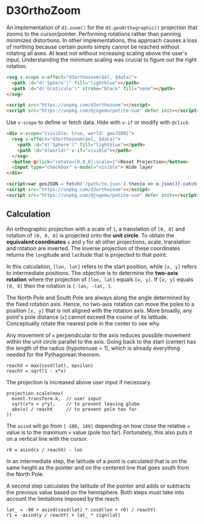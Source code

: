 # D3OrthoZoom

An implementation of `d3.zoom()` for the `d3.geoOrthographic()` projection that zooms to the cursor/pointer. Performing rotations rather than panning minimizes distortions. In other implementations, this approach causes a loss of northing because certain points simply cannot be reached without rotating all axes. At least not without increasing scaling above the user's input. Understanding the minimum scaling was crucial to figure out the right rotation.

```html
<svg v-scope v-effect="d3orthozoom($el, $data)">
  <path :d="d('Sphere')" fill="lightblue"></path>
  <path :d="d('Graticule')" stroke="black" fill="none"></path>
</svg>

<script src="https://unpkg.com/d3orthozoom"></script>
<script src="https://unpkg.com/@jogemu/petite-vue" defer init></script>
```

Use `v-scope` to define or fetch data. Hide with `v-if` or modify with `@click`.

```html
<div v-scope="{visible: true, world: geoJSON}">
  <svg v-effect="d3orthozoom($el, $data)">
    <path :d="d('Sphere')" fill="lightblue"></path>
    <path :d="d(world)" v-if="visible"></path>
  </svg>
  <button @click="rotate=[0,0,0];scale=1">Reset Projection</button>
  <input type="checkbox" v-model="visible"> Hide layer
</div>

<script>var geoJSON = fetch('/path/to.json').then(o => o.json()).catch(e => 'TODO handle error')</script>
<script src="https://unpkg.com/d3orthozoom"></script>
<script src="https://unpkg.com/@jogemu/petite-vue" defer init></script>
```

## Calculation

An orthographic projection with a scale of `1`, a translation of `[0, 0]` and rotation of `[0, 0, 0]` is projected onto the **unit circle**. To obtain the **equivalent coordinates** `x` and `y` for all other projections, scale, translation and rotation are inverted. The inverse projection of these coordinates returns the `lon`gitude and `lat`itude that is projected to that point.

In this calculation, `[lon, lat]` refers to the start position, while `[x, y]` refers to intermediate positions. The objective is to determine the **two-axis rotation** where the projection of `[lon, lat]` equals `[x, y]`. If `[x, y]` equals `[0, 0]` then the rotation is `[-lon, -lat, ]`.

The North Pole and South Pole are always along the angle determined by the fixed rotation axis. Hence, no two-axis rotation can move the poles to a position `[x, y]` that is not aligned with the rotation axis. More broadly, any point's pole distance (`x`) cannot exceed the cosine of its latitude. Conceptually rotate the nearest pole in the center to see why.

Any movement of `x` perpendicular to the axis reduces possible movement within the unit circle parallel to the axis. Going back to the start (center) has the length of the radius (hypotenuse = 1), which is already everything needed for the Pythagorean theorem.

```
reachX = max(cosd(lat), epsilon)
reachY = sqrt(1 - x*x)
```

The projection is increased above user input if necessary.

```
projection.scale(max(
  event.transform.k,  // user input
  sqrt(x*x + y*y),    // to prevent leaving globe
  abs(x) / reachX     // to prevent pole too far
))
```

The `asind` will go from `[-180, 180]` depending on how close the relative `x` value is to the maximum `x` value (pole too far). Fortunately, this also puts it on a vertical line with the cursor.

```
r0 = asind(x / reachX) - lon
```

In an intermediate step, the latitude of a point is calculated that is on the same height as the pointer and on the centered line that goes south from the North Pole.

A second step calculates the latitude of the pointer and adds or subtracts the previous value based on the hemisphere. Both steps must take into account the limitations imposed by the reach.

```
lat_ = -90 + asind(cosd(lat) * cosd(lon + r0) / reachY)
r1 = -asind(y / reachY) + lat_ * sign(lat)
```
